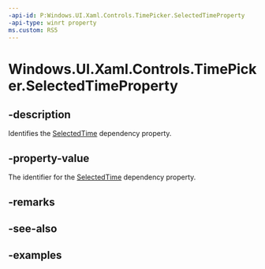 ```yaml
---
-api-id: P:Windows.UI.Xaml.Controls.TimePicker.SelectedTimeProperty
-api-type: winrt property
ms.custom: RS5
---
```


<!-- Property syntax.
public DependencyProperty SelectedTimeProperty { get; }
-->

# Windows.UI.Xaml.Controls.TimePicker.SelectedTimeProperty

## -description

Identifies the [SelectedTime](timepicker_selectedtime.md) dependency property.



## -property-value

The identifier for the [SelectedTime](timepicker_selectedtime.md) dependency property.

## -remarks

## -see-also

## -examples

